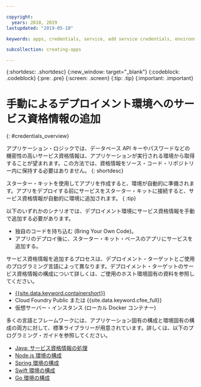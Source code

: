 ```yaml
---

copyright:
  years: 2018, 2019
lastupdated: "2019-05-10"

keywords: apps, credentials, service, add service credentials, environment, deployment

subcollection: creating-apps

---
```


{:shortdesc: .shortdesc}
{:new_window: target="_blank"}
{:codeblock: .codeblock}
{:pre: .pre}
{:screen: .screen}
{:tip: .tip}
{:important: .important}

# 手動によるデプロイメント環境へのサービス資格情報の追加
{: #credentials_overview}

アプリケーション・ロジックでは、データベース API キーやパスワードなどの機密性の高いサービス資格情報は、アプリケーションが実行される環境から取得することが望まれます。この方法では、資格情報をソース・コード・リポジトリー内に保持する必要はありません。
{: shortdesc}

スターター・キットを使用してアプリを作成すると、環境が自動的に準備されます。アプリをデプロイする前にサービスをスターター・キットに接続すると、サービス資格情報が自動的に環境に追加されます。
{ :tip}

以下のいずれかのシナリオでは、デプロイメント環境にサービス資格情報を手動で追加する必要があります。

 * 独自のコードを持ち込む (Bring Your Own Code)。
 * アプリのデプロイ後に、スターター・キット・ベースのアプリにサービスを追加する。

サービス資格情報を追加するプロセスは、デプロイメント・ターゲットとご使用のプログラミング言語によって異なります。デプロイメント・ターゲットのサービス資格情報の構成について詳しくは、ご使用のホスト環境固有の資料を参照してください。

  * [{{site.data.keyword.containershort}}](/docs/containers?topic=containers-service-binding#adding_app)
  * Cloud Foundry Public または {{site.data.keyword.cfee_full}}
  * 仮想サーバー・インスタンス (ローカル Docker コンテナー)

多くの言語とフレームワークには、アプリケーション固有の構成と環境固有の構成の両方に対して、標準ライブラリーが用意されています。詳しくは、以下のプログラミング・ガイドを参照してください。

* [Java: サービス資格情報の処理](/docs/java?topic=cloud-native-configuration)
* [Node.js 環境の構成](/docs/node?topic=nodejs-configure-nodejs)
* [Spring 環境の構成](/docs/java?topic=java-spring-configuration)
* [Swift 環境の構成](/docs/swift?topic=swift-configuration)
* [Go 環境の構成](/docs/go?topic=go-configure-go-env)
